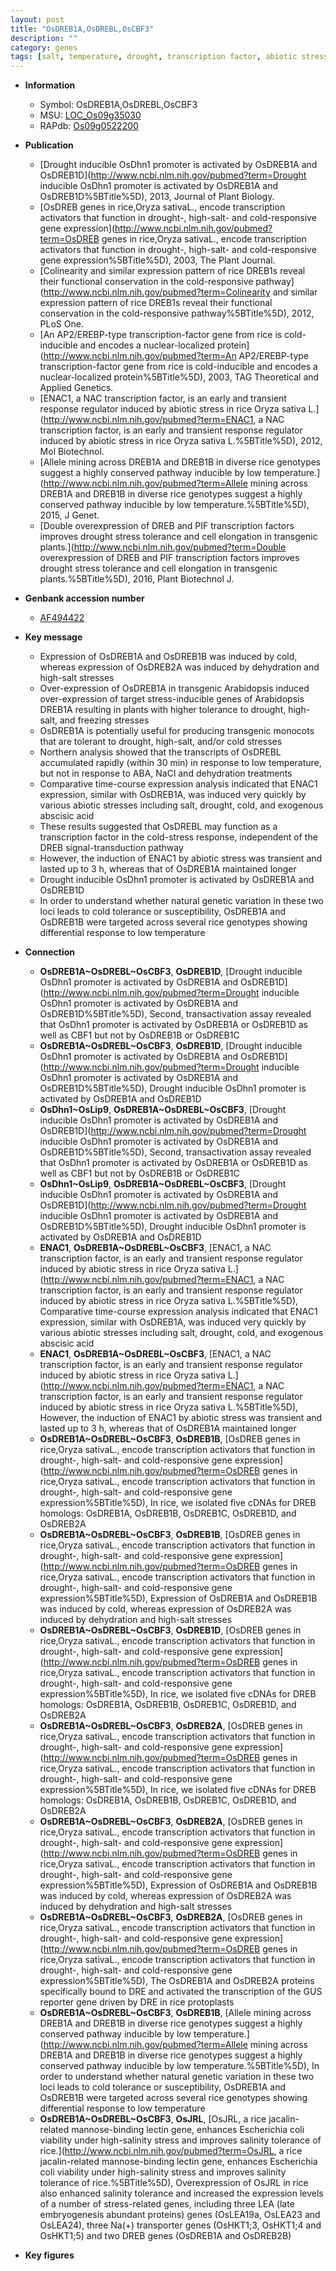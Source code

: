 ```yaml
---
layout: post
title: "OsDREB1A,OsDREBL,OsCBF3"
description: ""
category: genes
tags: [salt, temperature, drought, transcription factor, abiotic stress, cold stress, salt stress, tolerance, cold tolerance]
---
```


* **Information**  
    + Symbol: OsDREB1A,OsDREBL,OsCBF3  
    + MSU: [LOC_Os09g35030](http://rice.plantbiology.msu.edu/cgi-bin/ORF_infopage.cgi?orf=LOC_Os09g35030)  
    + RAPdb: [Os09g0522200](http://rapdb.dna.affrc.go.jp/viewer/gbrowse_details/irgsp1?name=Os09g0522200)  

* **Publication**  
    + [Drought inducible OsDhn1 promoter is activated by OsDREB1A and OsDREB1D](http://www.ncbi.nlm.nih.gov/pubmed?term=Drought inducible OsDhn1 promoter is activated by OsDREB1A and OsDREB1D%5BTitle%5D), 2013, Journal of Plant Biology.
    + [OsDREB genes in rice,Oryza sativaL., encode transcription activators that function in drought-, high-salt- and cold-responsive gene expression](http://www.ncbi.nlm.nih.gov/pubmed?term=OsDREB genes in rice,Oryza sativaL., encode transcription activators that function in drought-, high-salt- and cold-responsive gene expression%5BTitle%5D), 2003, The Plant Journal.
    + [Colinearity and similar expression pattern of rice DREB1s reveal their functional conservation in the cold-responsive pathway](http://www.ncbi.nlm.nih.gov/pubmed?term=Colinearity and similar expression pattern of rice DREB1s reveal their functional conservation in the cold-responsive pathway%5BTitle%5D), 2012, PLoS One.
    + [An AP2/EREBP-type transcription-factor gene from rice is cold-inducible and encodes a nuclear-localized protein](http://www.ncbi.nlm.nih.gov/pubmed?term=An AP2/EREBP-type transcription-factor gene from rice is cold-inducible and encodes a nuclear-localized protein%5BTitle%5D), 2003, TAG Theoretical and Applied Genetics.
    + [ENAC1, a NAC transcription factor, is an early and transient response regulator induced by abiotic stress in rice Oryza sativa L.](http://www.ncbi.nlm.nih.gov/pubmed?term=ENAC1, a NAC transcription factor, is an early and transient response regulator induced by abiotic stress in rice Oryza sativa L.%5BTitle%5D), 2012, Mol Biotechnol.
    + [Allele mining across DREB1A and DREB1B in diverse rice genotypes suggest a highly conserved pathway inducible by low temperature.](http://www.ncbi.nlm.nih.gov/pubmed?term=Allele mining across DREB1A and DREB1B in diverse rice genotypes suggest a highly conserved pathway inducible by low temperature.%5BTitle%5D), 2015, J Genet.
    + [Double overexpression of DREB and PIF transcription factors improves drought stress tolerance and cell elongation in transgenic plants.](http://www.ncbi.nlm.nih.gov/pubmed?term=Double overexpression of DREB and PIF transcription factors improves drought stress tolerance and cell elongation in transgenic plants.%5BTitle%5D), 2016, Plant Biotechnol J.

* **Genbank accession number**  
    + [AF494422](http://www.ncbi.nlm.nih.gov/nuccore/AF494422)

* **Key message**  
    + Expression of OsDREB1A and OsDREB1B was induced by cold, whereas expression of OsDREB2A was induced by dehydration and high-salt stresses
    + Over-expression of OsDREB1A in transgenic Arabidopsis induced over-expression of target stress-inducible genes of Arabidopsis DREB1A resulting in plants with higher tolerance to drought, high-salt, and freezing stresses
    + OsDREB1A is potentially useful for producing transgenic monocots that are tolerant to drought, high-salt, and/or cold stresses
    + Northern analysis showed that the transcripts of OsDREBL accumulated rapidly (within 30 min) in response to low temperature, but not in response to ABA, NaCl and dehydration treatments
    + Comparative time-course expression analysis indicated that ENAC1 expression, similar with OsDREB1A, was induced very quickly by various abiotic stresses including salt, drought, cold, and exogenous abscisic acid
    + These results suggested that OsDREBL may function as a transcription factor in the cold-stress response, independent of the DREB signal-transduction pathway
    + However, the induction of ENAC1 by abiotic stress was transient and lasted up to 3 h, whereas that of OsDREB1A maintained longer
    + Drought inducible OsDhn1 promoter is activated by OsDREB1A and OsDREB1D
    + In order to understand whether natural genetic variation in these two loci leads to cold tolerance or susceptibility, OsDREB1A and OsDREB1B were targeted across several rice genotypes showing differential response to low temperature

* **Connection**  
    + __OsDREB1A~OsDREBL~OsCBF3__, __OsDREB1D__, [Drought inducible OsDhn1 promoter is activated by OsDREB1A and OsDREB1D](http://www.ncbi.nlm.nih.gov/pubmed?term=Drought inducible OsDhn1 promoter is activated by OsDREB1A and OsDREB1D%5BTitle%5D), Second, transactivation assay revealed that OsDhn1 promoter is activated by OsDREB1A or OsDREB1D as well as CBF1 but not by OsDREB1B or OsDREB1C
    + __OsDREB1A~OsDREBL~OsCBF3__, __OsDREB1D__, [Drought inducible OsDhn1 promoter is activated by OsDREB1A and OsDREB1D](http://www.ncbi.nlm.nih.gov/pubmed?term=Drought inducible OsDhn1 promoter is activated by OsDREB1A and OsDREB1D%5BTitle%5D), Drought inducible OsDhn1 promoter is activated by OsDREB1A and OsDREB1D
    + __OsDhn1~OsLip9__, __OsDREB1A~OsDREBL~OsCBF3__, [Drought inducible OsDhn1 promoter is activated by OsDREB1A and OsDREB1D](http://www.ncbi.nlm.nih.gov/pubmed?term=Drought inducible OsDhn1 promoter is activated by OsDREB1A and OsDREB1D%5BTitle%5D), Second, transactivation assay revealed that OsDhn1 promoter is activated by OsDREB1A or OsDREB1D as well as CBF1 but not by OsDREB1B or OsDREB1C
    + __OsDhn1~OsLip9__, __OsDREB1A~OsDREBL~OsCBF3__, [Drought inducible OsDhn1 promoter is activated by OsDREB1A and OsDREB1D](http://www.ncbi.nlm.nih.gov/pubmed?term=Drought inducible OsDhn1 promoter is activated by OsDREB1A and OsDREB1D%5BTitle%5D), Drought inducible OsDhn1 promoter is activated by OsDREB1A and OsDREB1D
    + __ENAC1__, __OsDREB1A~OsDREBL~OsCBF3__, [ENAC1, a NAC transcription factor, is an early and transient response regulator induced by abiotic stress in rice Oryza sativa L.](http://www.ncbi.nlm.nih.gov/pubmed?term=ENAC1, a NAC transcription factor, is an early and transient response regulator induced by abiotic stress in rice Oryza sativa L.%5BTitle%5D), Comparative time-course expression analysis indicated that ENAC1 expression, similar with OsDREB1A, was induced very quickly by various abiotic stresses including salt, drought, cold, and exogenous abscisic acid
    + __ENAC1__, __OsDREB1A~OsDREBL~OsCBF3__, [ENAC1, a NAC transcription factor, is an early and transient response regulator induced by abiotic stress in rice Oryza sativa L.](http://www.ncbi.nlm.nih.gov/pubmed?term=ENAC1, a NAC transcription factor, is an early and transient response regulator induced by abiotic stress in rice Oryza sativa L.%5BTitle%5D), However, the induction of ENAC1 by abiotic stress was transient and lasted up to 3 h, whereas that of OsDREB1A maintained longer
    + __OsDREB1A~OsDREBL~OsCBF3__, __OsDREB1B__, [OsDREB genes in rice,Oryza sativaL., encode transcription activators that function in drought-, high-salt- and cold-responsive gene expression](http://www.ncbi.nlm.nih.gov/pubmed?term=OsDREB genes in rice,Oryza sativaL., encode transcription activators that function in drought-, high-salt- and cold-responsive gene expression%5BTitle%5D), In rice, we isolated five cDNAs for DREB homologs: OsDREB1A, OsDREB1B, OsDREB1C, OsDREB1D, and OsDREB2A
    + __OsDREB1A~OsDREBL~OsCBF3__, __OsDREB1B__, [OsDREB genes in rice,Oryza sativaL., encode transcription activators that function in drought-, high-salt- and cold-responsive gene expression](http://www.ncbi.nlm.nih.gov/pubmed?term=OsDREB genes in rice,Oryza sativaL., encode transcription activators that function in drought-, high-salt- and cold-responsive gene expression%5BTitle%5D), Expression of OsDREB1A and OsDREB1B was induced by cold, whereas expression of OsDREB2A was induced by dehydration and high-salt stresses
    + __OsDREB1A~OsDREBL~OsCBF3__, __OsDREB1D__, [OsDREB genes in rice,Oryza sativaL., encode transcription activators that function in drought-, high-salt- and cold-responsive gene expression](http://www.ncbi.nlm.nih.gov/pubmed?term=OsDREB genes in rice,Oryza sativaL., encode transcription activators that function in drought-, high-salt- and cold-responsive gene expression%5BTitle%5D), In rice, we isolated five cDNAs for DREB homologs: OsDREB1A, OsDREB1B, OsDREB1C, OsDREB1D, and OsDREB2A
    + __OsDREB1A~OsDREBL~OsCBF3__, __OsDREB2A__, [OsDREB genes in rice,Oryza sativaL., encode transcription activators that function in drought-, high-salt- and cold-responsive gene expression](http://www.ncbi.nlm.nih.gov/pubmed?term=OsDREB genes in rice,Oryza sativaL., encode transcription activators that function in drought-, high-salt- and cold-responsive gene expression%5BTitle%5D), In rice, we isolated five cDNAs for DREB homologs: OsDREB1A, OsDREB1B, OsDREB1C, OsDREB1D, and OsDREB2A
    + __OsDREB1A~OsDREBL~OsCBF3__, __OsDREB2A__, [OsDREB genes in rice,Oryza sativaL., encode transcription activators that function in drought-, high-salt- and cold-responsive gene expression](http://www.ncbi.nlm.nih.gov/pubmed?term=OsDREB genes in rice,Oryza sativaL., encode transcription activators that function in drought-, high-salt- and cold-responsive gene expression%5BTitle%5D), Expression of OsDREB1A and OsDREB1B was induced by cold, whereas expression of OsDREB2A was induced by dehydration and high-salt stresses
    + __OsDREB1A~OsDREBL~OsCBF3__, __OsDREB2A__, [OsDREB genes in rice,Oryza sativaL., encode transcription activators that function in drought-, high-salt- and cold-responsive gene expression](http://www.ncbi.nlm.nih.gov/pubmed?term=OsDREB genes in rice,Oryza sativaL., encode transcription activators that function in drought-, high-salt- and cold-responsive gene expression%5BTitle%5D), The OsDREB1A and OsDREB2A proteins specifically bound to DRE and activated the transcription of the GUS reporter gene driven by DRE in rice protoplasts
    + __OsDREB1A~OsDREBL~OsCBF3__, __OsDREB1B__, [Allele mining across DREB1A and DREB1B in diverse rice genotypes suggest a highly conserved pathway inducible by low temperature.](http://www.ncbi.nlm.nih.gov/pubmed?term=Allele mining across DREB1A and DREB1B in diverse rice genotypes suggest a highly conserved pathway inducible by low temperature.%5BTitle%5D), In order to understand whether natural genetic variation in these two loci leads to cold tolerance or susceptibility, OsDREB1A and OsDREB1B were targeted across several rice genotypes showing differential response to low temperature
    + __OsDREB1A~OsDREBL~OsCBF3__, __OsJRL__, [OsJRL, a rice jacalin-related mannose-binding lectin gene, enhances Escherichia coli viability under high-salinity stress and improves salinity tolerance of rice.](http://www.ncbi.nlm.nih.gov/pubmed?term=OsJRL, a rice jacalin-related mannose-binding lectin gene, enhances Escherichia coli viability under high-salinity stress and improves salinity tolerance of rice.%5BTitle%5D), Overexpression of OsJRL in rice also enhanced salinity tolerance and increased the expression levels of a number of stress-related genes, including three LEA (late embryogenesis abundant proteins) genes (OsLEA19a, OsLEA23 and OsLEA24), three Na(+) transporter genes (OsHKT1;3, OsHKT1;4 and OsHKT1;5) and two DREB genes (OsDREB1A and OsDREB2B)

* **Key figures**  


